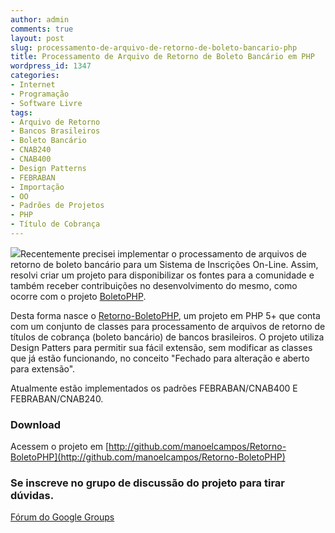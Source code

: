 ```yaml
---
author: admin
comments: true
layout: post
slug: processamento-de-arquivo-de-retorno-de-boleto-bancario-php
title: Processamento de Arquivo de Retorno de Boleto Bancário em PHP
wordpress_id: 1347
categories:
- Internet
- Programação
- Software Livre
tags:
- Arquivo de Retorno
- Bancos Brasileiros
- Boleto Bancário
- CNAB240
- CNAB400
- Design Patterns
- FEBRABAN
- Importação
- OO
- Padrões de Projetos
- PHP
- Título de Cobrança
---
```


[![](http://manoelcampos.com.br/wp-content/uploads/txt-150x150.png)](http://manoelcampos.com.br/wp-content/uploads/txt.png)Recentemente precisei implementar o processamento de arquivos de retorno de boleto bancário para um Sistema de Inscrições On-Line. Assim, resolvi criar um projeto para disponibilizar os fontes para a comunidade e também receber contribuições no desenvolvimento do mesmo, como ocorre com o projeto [BoletoPHP](http://www.boletophp.com.br).

Desta forma nasce o [Retorno-BoletoPHP](http://github.com/manoelcampos/Retorno-BoletoPHP), um projeto em PHP 5+ que conta com um conjunto de classes para processamento de arquivos de retorno de títulos de cobrança (boleto bancário) de bancos brasileiros. O projeto utiliza Design Patters para permitir sua fácil extensão, sem modificar as classes que já estão funcionando, no conceito "Fechado para alteração e aberto para extensão".

Atualmente estão implementados os padrões FEBRABAN/CNAB400 E FEBRABAN/CNAB240.

### Download
Acessem o projeto em [http://github.com/manoelcampos/Retorno-BoletoPHP](http://github.com/manoelcampos/Retorno-BoletoPHP)

### Se inscreve no grupo de discussão do projeto para tirar dúvidas.

[Fórum do Google Groups](http://groups.google.com/group/retorno-boletophp)
